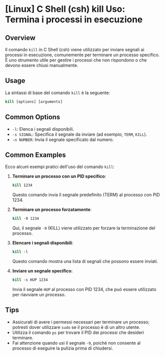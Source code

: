 # [Linux] C Shell (csh) kill Uso: Termina i processi in esecuzione

## Overview
Il comando `kill` in C Shell (csh) viene utilizzato per inviare segnali ai processi in esecuzione, comunemente per terminare un processo specifico. È uno strumento utile per gestire i processi che non rispondono o che devono essere chiusi manualmente.

## Usage
La sintassi di base del comando `kill` è la seguente:

```csh
kill [options] [arguments]
```

## Common Options
- `-l`: Elenca i segnali disponibili.
- `-s SIGNAL`: Specifica il segnale da inviare (ad esempio, `TERM`, `KILL`).
- `-n NUMBER`: Invia il segnale specificato dal numero.

## Common Examples
Ecco alcuni esempi pratici dell'uso del comando `kill`:

1. **Terminare un processo con un PID specifico**:
   ```csh
   kill 1234
   ```
   Questo comando invia il segnale predefinito (TERM) al processo con PID 1234.

2. **Terminare un processo forzatamente**:
   ```csh
   kill -9 1234
   ```
   Qui, il segnale `-9` (KILL) viene utilizzato per forzare la terminazione del processo.

3. **Elencare i segnali disponibili**:
   ```csh
   kill -l
   ```
   Questo comando mostra una lista di segnali che possono essere inviati.

4. **Inviare un segnale specifico**:
   ```csh
   kill -s HUP 1234
   ```
   Invia il segnale `HUP` al processo con PID 1234, che può essere utilizzato per riavviare un processo.

## Tips
- Assicurati di avere i permessi necessari per terminare un processo; potresti dover utilizzare `sudo` se il processo è di un altro utente.
- Utilizza il comando `ps` per trovare il PID dei processi che desideri terminare.
- Fai attenzione quando usi il segnale `-9`, poiché non consente al processo di eseguire la pulizia prima di chiudersi.